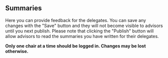 ## Summaries

Here you can provide feedback for the delegates. You can save any changes with the "Save" button and they will not become visible to advisors until you next publish. Please note that clicking the "Publish" button will allow advisors to read the summaries you have written for their delegates.

**Only one chair at a time should be logged in. Changes may be lost otherwise.**
